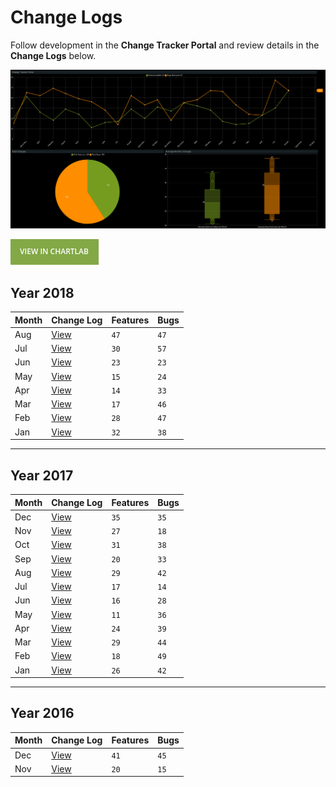 # Change Logs

Follow development in the **Change Tracker Portal** and review details in the **Change Logs** below.

![](./images/change-tracker-portal1.png)

[![](./images/button.png)](https://apps.axibase.com/chartlab/fc42f948/2/)

## Year 2018

| **Month** | **Change Log** | **Features** | **Bugs**
|---|---|---|---|
| Aug | [View](2018_aug/README.md) | `47` | `47` |
| Jul | [View](2018_jul/README.md) | `30` | `57` |
| Jun | [View](2018_jun/README.md) | `23` | `23` |
| May | [View](2018_may/README.md) | `15` | `24` |
| Apr | [View](2018_apr/README.md) | `14` | `33` |
| Mar | [View](2018_mar/README.md) | `17` | `46` |
| Feb | [View](2018_feb/README.md) | `28` | `47` |
| Jan | [View](2018_jan/README.md) | `32` | `38` |

---

## Year 2017

| **Month** | **Change Log** | **Features** | **Bugs**
|---|---|---|---|
| Dec | [View](2017_dec/README.md) | `35` | `35` |
| Nov | [View](2017_nov/README.md) | `27` | `18` |
| Oct | [View](2017_oct/README.md) | `31` | `38` |
| Sep | [View](2017_sep/README.md) | `20` | `33` |
| Aug | [View](2017_aug/README.md) | `29` | `42` |
| Jul | [View](2017_jul/README.md) | `17` | `14` |
| Jun | [View](2017_jun/README.md) | `16` | `28` |
| May | [View](2017_may/README.md) | `11` | `36` |
| Apr | [View](2017_apr/README.md) | `24` | `39` |
| Mar | [View](2017_mar/README.md) | `29` | `44` |
| Feb | [View](2017_feb/README.md) | `18` | `49` |
| Jan | [View](2017_jan/README.md) | `26` | `42` |

---

## Year 2016

| **Month** | **Change Log** | **Features** | **Bugs**
|---|---|---|---|
| Dec | [View](2016_dec/README.md) | `41` | `45` |
| Nov | [View](2016_nov/README.md) | `20` | `15` |
